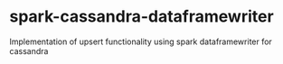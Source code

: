 # spark-cassandra-dataframewriter


Implementation of upsert functionality using spark dataframewriter  for cassandra
